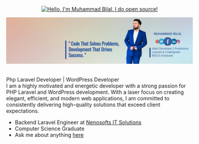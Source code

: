 <!-- ### Hi there 👋 -->
<!-- ![Muhammadbilal24's Stats](https://github-readme-stats.vercel.app/api?username=Muhammadbilal24&theme=vue-dark&show_icons=true&hide_border=true&count_private=true) 
<br>
![Muhammadbilal24's Streak](https://github-readme-streak-stats.herokuapp.com/?user=Muhammadbilal24&theme=vue-dark&hide_border=true)
![Muhammadbilal24's Top Languages](https://github-readme-stats.vercel.app/api/top-langs/?username=Muhammadbilal24&theme=vue-dark&show_icons=true&hide_border=true&layout=compact) -->

<p align="center"><a href="https://muhammadbilal24.github.io"><img width="20%" alt="Hello, I'm Muhammad Bilal. I do open source!" src="https://nenosofts.pk/bilaeldevelops/assets/imgs/logo22.png" /></a></p>
<a href="http://eddiejaoude.io" target="_blank"><img src="https://github.com/MuhammadBilal24/MuhammadBilal24/blob/main/1685807780574.jpg"/></a>
<p></p>
<!-- <p align="center">I believe Open Source is for EVERYONE; yes, YOU TOO! Join me on my <a href="http://youtube.com/eddiejaoude?sub_confirmation=1">YouTube channel</a> so we can geek out 🎥</p> -->

<br />
Php Laravel Developer | WordPress Developer <br>
I am a highly motivated and energetic developer with a strong passion for PHP Laravel and WordPress development. With a laser focus on creating elegant, efficient, and modern web applications, I am committed to consistently delivering high-quality solutions that exceed client expectations.


<!-- **About me** -->

- Backend Laravel Engineer at [Nenosofts IT Solutions](https://nenosofts.pk/)
- Computer Science Graduate
- Ask me about anything [here](https://nenosofts.pk/bilaeldevelops)

<!-- - 📈 Built github-readme-stats, verlyjs and more, **50m+** hits • **50K** stars on GitHub -->

<!-- - ❤️ I love writing TypeScript, and building fun experiments on type-level -->

<!-- <table>
  <tr>
    <td><a href="https://stars.github.com/profiles/muhammadbilal12/"><img src="https://user-images.githubusercontent.com/624760/197230432-de4db9f3-8c8d-4421-8ed4-fc83c02f73e6.jpeg" /></a></td>
    <td><a href="https://stars.github.com/profiles/muhammadbilal12/"><img src="https://user-images.githubusercontent.com/624760/197230439-f90cd6b0-2174-41be-97eb-5f28f49d9d19.jpg" /></a></td>
  </tr>
</table> -->

<!-- <code><img height="20" alt="javascript" src="https://raw.githubusercontent.com/github/explore/80688e429a7d4ef2fca1e82350fe8e3517d3494d/topics/javascript/javascript.png"></code>
<code><img height="20" alt="typescript" src="https://raw.githubusercontent.com/github/explore/80688e429a7d4ef2fca1e82350fe8e3517d3494d/topics/typescript/typescript.png"></code>
<code><img height="20" alt="react" src="https://raw.githubusercontent.com/github/explore/80688e429a7d4ef2fca1e82350fe8e3517d3494d/topics/react/php.png"></code>
<code><img height="20" alt="graphql" src="https://raw.githubusercontent.com/github/explore/5c058a388828bb5fde0bcafd4bc867b5bb3f26f3/topics/graphql/graphql.png"></code>
<code><img height="20" alt="nodejs" src="https://raw.githubusercontent.com/github/explore/80688e429a7d4ef2fca1e82350fe8e3517d3494d/topics/nodejs/nodejs.png"></code>     -->


